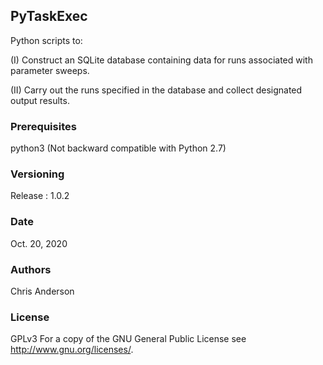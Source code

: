 ## PyTaskExec
Python scripts to:

(I)  Construct an SQLite database containing data for runs associated with parameter sweeps.
 
(II) Carry out the runs specified in the database and collect designated output results. 
 
### Prerequisites
python3 (Not backward compatible with Python 2.7)
### Versioning
Release : 1.0.2
### Date 
Oct. 20, 2020 
### Authors
Chris Anderson
### License
GPLv3  For a copy of the GNU General Public License see <http://www.gnu.org/licenses/>.
 


